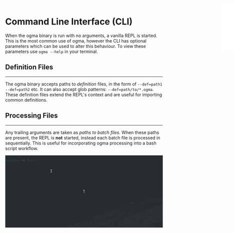 <iframe src="../.ibox.html?raw=true" style="border:none; position:fixed; width:40px; right:0; z-index=999;"></iframe>

# Command Line Interface (CLI)

When the ogma binary is run with no arguments, a vanilla REPL is started.
This is the most common use of ogma, however the CLI has optional parameters which can be used to
alter this behaviour. To view these parameters use `ogma --help` in your terminal.

## Definition Files
---
The ogma binary accepts paths to _definition_ files, in the form of `--def=path1 --def=path2` etc.
It can also accept glob patterns: `--def=path/to/*.ogma`. These definition files extend the REPL's
context and are useful for importing common definitions.

## Processing Files
---
Any trailing arguments are taken as _paths to batch files_. When these paths are present, the REPL
is **not** started, instead each batch file is processed in sequentially. This is useful for
incorporating ogma processing into a bash script workflow.

![](../assets/cli-1.gif?raw=true)

